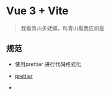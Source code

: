# Vue 3 + Vite

> 我看青山多妩媚，料青山看我应如是


## 规范
- 使用prettier 进行代码格式化  


- [prettier](https://www.prettier.cn/)
-